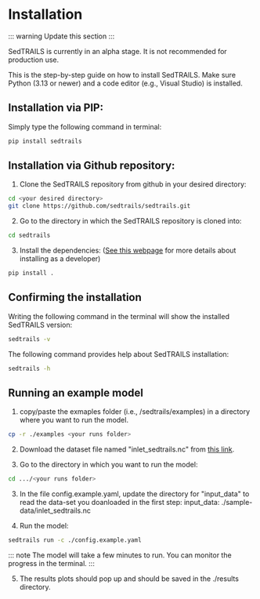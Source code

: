 # Installation

::: warning
Update this section
:::

 SedTRAILS is currently in an alpha stage. It is not recommended for production use.

This is the step-by-step guide on how to install SedTRAILS. Make sure Python (3.13 or newer) and a code editor (e.g., Visual Studio) is installed.


## Installation via PIP:

Simply type the following command in terminal:
```bash
pip install sedtrails
```

## Installation via Github repository:

1. Clone the SedTRAILS repository from github in your desired directory:
```bash
cd <your desired directory>
git clone https://github.com/sedtrails/sedtrails.git
```

2. Go to the directory in which the SedTRAILS repository is cloned into:
```bash
cd sedtrails
```

3. Install the dependencies: ([See this webpage](https://github.com/sedtrails/sedtrails/blob/dev/CONTRIBUTING.md) for more details about installing as a developer)
```bash
pip install .
```

## Confirming the installation

Writing the following command in the terminal will show the installed SedTRAILS version:
```bash
sedtrails -v
```

The following command provides help about SedTRAILS installation:
```bash
sedtrails -h

```
## Running an example model

1. copy/paste the exmaples folder (i.e., /sedtrails/examples) in a directory where you want to run the model.
```bash
cp -r ./examples <your runs folder>
```

2. Download the dataset file named "inlet_sedtrails.nc" from [this link](https://surfdrive.surf.nl/files/index.php/s/VUGKZm7QexAXuD9?path=%2Fdfm).

2. Go to the directory in which you want to run the model:
```bash
cd .../<your runs folder>
```

3. In the file config.example.yaml, update the directory for "input_data" to read the data-set you doanloaded in the first step: 
  input_data: ./sample-data/inlet_sedtrails.nc


4. Run the model:
```bash
sedtrails run -c ./config.example.yaml
```

::: note
The model will take a few minutes to run. You can monitor the progress in the terminal.
:::

5. The results plots should pop up and should be saved in the ./results directory.